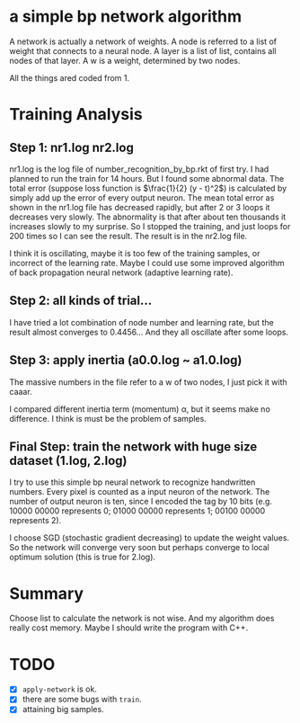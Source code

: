 # a simple bp network algorithm
A network is actually a network of weights.
A node is referred to a list of weight that connects to a neural node.
A layer is a list of list, contains all nodes of that layer.
A w is a weight, determined by two nodes.

All the things ared coded from 1.

# Training Analysis
## Step 1: nr1.log nr2.log
nr1.log is the log file of number_recognition_by_bp.rkt of first try.
I had planned to run the train for 14 hours. But I found some abnormal data.
The total error (suppose loss function is $\frac{1}{2} (y - t)^2$) is calculated by simply add up the error of every output neuron.
The mean total error as shown in the nr1.log file has decreased rapidly, but after 2 or 3 loops it decreases very slowly.
The abnormality is that after about ten thousands it increases slowly to my surprise.
So I stopped the training, and just loops for 200 times so I can see the result. The result is in the nr2.log file.

I think it is oscillating, maybe it is too few of the training samples, or incorrect of the learning rate.
Maybe I could use some improved algorithm of back propagation neural network (adaptive learning rate).

## Step 2: all kinds of trial...
I have tried a lot combination of node number and learning rate, but the result almost converges to 0.4456...
And they all oscillate after some loops.

## Step 3: apply inertia (a0.0.log ~ a1.0.log)
The massive numbers in the file refer to a w of two nodes, I just pick it with caaar.

I compared different inertia term (momentum) α, but it seems make no difference. I think is must be the problem of samples.

## Final Step: train the network with huge size dataset (1.log, 2.log)
I try to use this simple bp neural network to recognize handwritten numbers. Every pixel is counted as a input neuron of the network. The number of output neuron is ten, since I encoded the tag by 10 bits (e.g. 10000 00000 represents 0; 01000 00000 represents 1; 00100 00000 represents 2).

I choose SGD (stochastic gradient decreasing) to update the weight values. So the network will converge very soon but perhaps converge to local optimum solution (this is true for 2.log).

# Summary
Choose list to calculate the network is not wise. And my algorithm does really cost memory. Maybe I should write the program with C++.

# TODO
- [x]  `apply-network` is ok.
- [x]  there are some bugs with `train`.
- [x]  attaining big samples.
